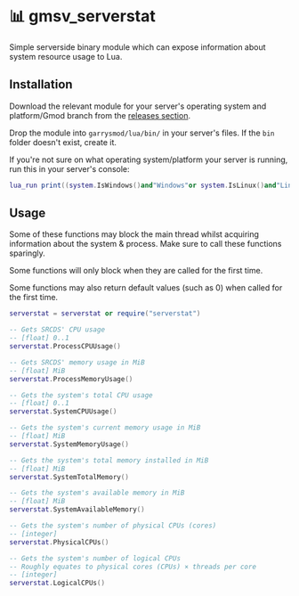 # 📊 gmsv_serverstat

Simple serverside binary module which can expose information about system resource usage to Lua.

## Installation

Download the relevant module for your server's operating system and platform/Gmod branch from the [releases section](https://github.com/WilliamVenner/gmsv_serverstat/releases).

Drop the module into `garrysmod/lua/bin/` in your server's files. If the `bin` folder doesn't exist, create it.

If you're not sure on what operating system/platform your server is running, run this in your server's console:

```lua
lua_run print((system.IsWindows()and"Windows"or system.IsLinux()and"Linux"or"Unsupported").." "..(jit.arch=="x64"and"x86-64"or"x86"))
```

## Usage

Some of these functions may block the main thread whilst acquiring information about the system & process. Make sure to call these functions sparingly.

Some functions will only block when they are called for the first time.

Some functions may also return default values (such as 0) when called for the first time.

```lua
serverstat = serverstat or require("serverstat")

-- Gets SRCDS' CPU usage
-- [float] 0..1
serverstat.ProcessCPUUsage()

-- Gets SRCDS' memory usage in MiB
-- [float] MiB
serverstat.ProcessMemoryUsage()

-- Gets the system's total CPU usage
-- [float] 0..1
serverstat.SystemCPUUsage()

-- Gets the system's current memory usage in MiB
-- [float] MiB
serverstat.SystemMemoryUsage()

-- Gets the system's total memory installed in MiB
-- [float] MiB
serverstat.SystemTotalMemory()

-- Gets the system's available memory in MiB
-- [float] MiB
serverstat.SystemAvailableMemory()

-- Gets the system's number of physical CPUs (cores)
-- [integer]
serverstat.PhysicalCPUs()

-- Gets the system's number of logical CPUs
-- Roughly equates to physical cores (CPUs) × threads per core
-- [integer]
serverstat.LogicalCPUs()
```

